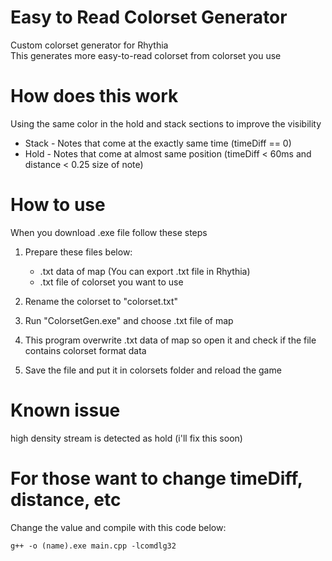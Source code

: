 # Easy to Read Colorset Generator
Custom colorset generator for Rhythia <br>
This generates more easy-to-read colorset from colorset you use
# How does this work
Using the same color in the hold and stack sections to improve the visibility

 - Stack - Notes that come at the exactly same time (timeDiff == 0)
 - Hold - Notes that come at almost same position (timeDiff < 60ms and distance < 0.25 size of note)
 
 # How to use
 When you download .exe file follow these steps
 1.  Prepare these files below:

	 - .txt data of map (You can export .txt file in Rhythia)
	 - .txt file of colorset you want to use
 
 2. Rename the colorset to "colorset.txt"
 3. Run "ColorsetGen.exe" and choose .txt file of map
 4. This program overwrite .txt data of map so open it and check if the file contains colorset format data
 5. Save the file and put it in colorsets folder and reload the game

# Known issue
high density stream is detected as hold (i'll fix this soon)

# For those want to change timeDiff, distance, etc
Change the value and compile with this code below:
```
g++ -o (name).exe main.cpp -lcomdlg32
```
 

 

